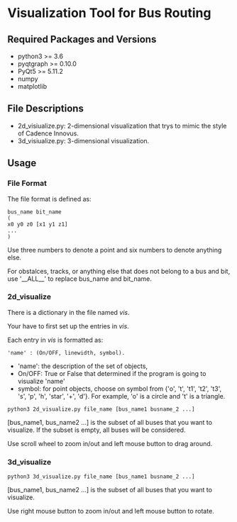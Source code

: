# Visualization Tool for Bus Routing

## Required Packages and Versions

- python3 >= 3.6
- pyqtgraph >= 0.10.0
- PyQt5 >= 5.11.2
- numpy
- matplotlib

## File Descriptions

- 2d_visiualize.py: 2-dimensional visualization that trys to mimic the style of Cadence Innovus.
- 3d_visiualize.py: 3-dimensional visualization.

## Usage

### File Format
The file format is defined as:
```
bus_name bit_name
(
x0 y0 z0 [x1 y1 z1]
...
)
```
Use three numbers to denote a point and six numbers to denote anything else.

For obstalces, tracks, or anything else that does not belong to a bus and bit,
use '\_\_ALL\_\_' to replace bus_name and bit_name.


### 2d_visualize
There is a dictionary in the file named *vis*.

Your have to first set up the entries in *vis*.

Each entry in *vis* is formatted as: 
```
'name' : (On/OFF, linewidth, symbol).
```
- 'name': the description of the set of objects,
- On/OFF: True or False that determined if the program is going to visualize 'name'
- symbol: for point objects, choose on symbol from {'o', 't', 't1', 't2', 't3', 's', 'p', 'h', 'star', '+', 'd'}. For example, 'o' is a circle and 't' is a triangle.

```
python3 2d_visualize.py file_name [bus_name1 busname_2 ...]
```
[bus_name1, bus_name2 ...] is the subset of all buses that you want to visualize.
If the subset is empty, all buses will be considered.

Use scroll wheel to zoom in/out and left mouse button to drag around.

### 3d_visualize
```
python3 3d_visualize.py file_name [bus_name1 busname_2 ...]
```
[bus_name1, bus_name2 ...] is the subset of all buses that you want to visualize.

Use right mouse button to zoom in/out and left mouse button to rotate.
